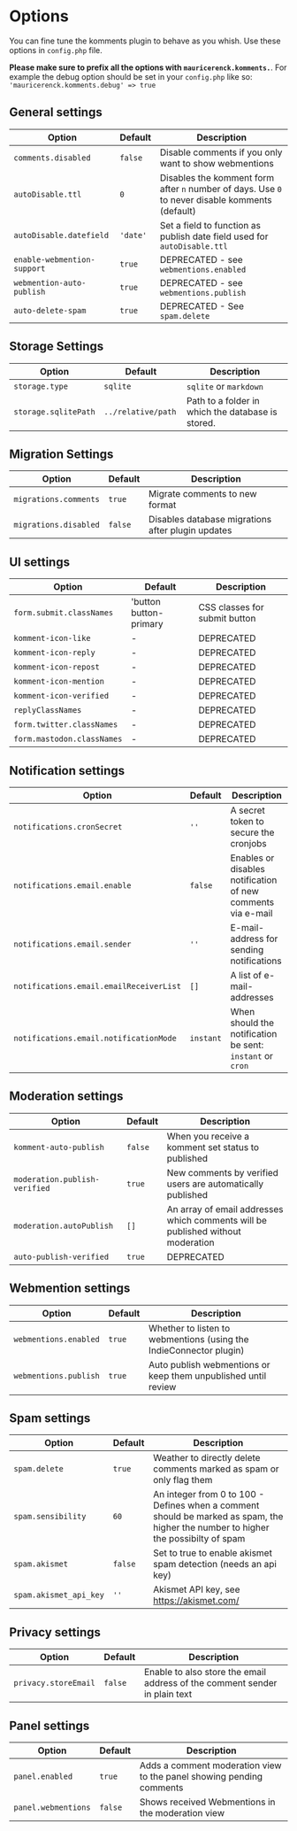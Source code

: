 # Options

You can fine tune the komments plugin to behave as you whish. Use these options in `config.php` file.

**Please make sure to prefix all the options with `mauricerenck.komments.`**. For example the debug option should be set in your `config.php` like so: `'mauricerenck.komments.debug' => true`

## General settings

| Option                      | Default  | Description                                                                                     |
| --------------------------- | -------- | ----------------------------------------------------------------------------------------------- |
| `comments.disabled`         | `false`  | Disable comments if you only want to show webmentions                                           |
| `autoDisable.ttl`           | `0`      | Disables the komment form after `n` number of days. Use `0` to never disable komments (default) |
| `autoDisable.datefield`     | `'date'` | Set a field to function as publish date field used for `autoDisable.ttl`                        |
| `enable-webmention-support` | `true`   | DEPRECATED - see `webmentions.enabled`                                                          |
| `webmention-auto-publish`   | `true`   | DEPRECATED - see `webmentions.publish`                                                          |
| `auto-delete-spam`          | `true`   | DEPRECATED - See `spam.delete`                                                                  |

## Storage Settings

| Option               | Default             | Description                                       |
| -------------------- | ------------------- | ------------------------------------------------- |
| `storage.type`       | `sqlite `           | `sqlite` or `markdown`                            |
| `storage.sqlitePath` | `../relative/path ` | Path to a folder in which the database is stored. |

## Migration Settings

| Option                | Default  | Description                                       |
| --------------------- | -------- | ------------------------------------------------- |
| `migrations.comments` | `true `  | Migrate comments to new format                    |
| `migrations.disabled` | `false ` | Disables database migrations after plugin updates |

## UI settings

| Option                     | Default                | Description                   |
| -------------------------- | ---------------------- | ----------------------------- |
| `form.submit.classNames`   | 'button button-primary | CSS classes for submit button |
| `komment-icon-like`        | -                      | DEPRECATED                    |
| `komment-icon-reply`       | -                      | DEPRECATED                    |
| `komment-icon-repost`      | -                      | DEPRECATED                    |
| `komment-icon-mention`     | -                      | DEPRECATED                    |
| `komment-icon-verified`    | -                      | DEPRECATED                    |
| `replyClassNames`          | -                      | DEPRECATED                    |
| `form.twitter.classNames`  | -                      | DEPRECATED                    |
| `form.mastodon.classNames` | -                      | DEPRECATED                    |

## Notification settings

| Option                                  | Default   | Description                                                 |
| --------------------------------------- | --------- | ----------------------------------------------------------- |
| `notifications.cronSecret`              | `''`      | A secret token to secure the cronjobs                       |
| `notifications.email.enable`            | `false`   | Enables or disables notification of new comments via e-mail |
| `notifications.email.sender`            | `''`      | E-mail-address for sending notifications                    |
| `notifications.email.emailReceiverList` | `[]`      | A list of e-mail-addresses                                  |
| `notifications.email.notificationMode`  | `instant` | When should the notification be sent: `instant` or `cron`   |

## Moderation settings

| Option                        | Default | Description                                                                     |
| ----------------------------- | ------- | ------------------------------------------------------------------------------- |
| `komment-auto-publish`        | `false` | When you receive a komment set status to published                              |
| `moderation.publish-verified` | `true`  | New comments by verified users are automatically published                      |
| `moderation.autoPublish`      | `[]`    | An array of email addresses which comments will be published without moderation |
| `auto-publish-verified`       | `true`  | DEPRECATED                                                                      |

## Webmention settings

| Option                | Default | Description                                                        |
| --------------------- | ------- | ------------------------------------------------------------------ |
| `webmentions.enabled` | `true`  | Whether to listen to webmentions (using the IndieConnector plugin) |
| `webmentions.publish` | `true`  | Auto publish webmentions or keep them unpublished until review     |

## Spam settings

| Option                 | Default | Description                                                                                                                        |
| ---------------------- | ------- | ---------------------------------------------------------------------------------------------------------------------------------- |
| `spam.delete`          | `true`  | Weather to directly delete comments marked as spam or only flag them                                                               |
| `spam.sensibility`     | `60`    | An integer from 0 to 100 - Defines when a comment should be marked as spam, the higher the number to higher the possibilty of spam |
| `spam.akismet`         | `false` | Set to true to enable akismet spam detection (needs an api key)                                                                    |
| `spam.akismet_api_key` | `''`    | Akismet API key, see https://akismet.com/                                                                                          |

## Privacy settings

| Option               | Default | Description                                                                |
| -------------------- | ------- | -------------------------------------------------------------------------- |
| `privacy.storeEmail` | `false` | Enable to also store the email address of the comment sender in plain text |

## Panel settings

| Option              | Default | Description                                                          |
| ------------------- | ------- | -------------------------------------------------------------------- |
| `panel.enabled`     | `true`  | Adds a comment moderation view to the panel showing pending comments |
| `panel.webmentions` | `false` | Shows received Webmentions in the moderation view                    |
